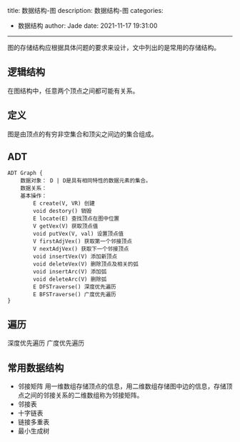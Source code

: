 title: 数据结构-图
description: 数据结构-图
categories:
  - 数据结构
author: Jade
date: 2021-11-17 19:31:00
---

图的存储结构应根据具体问题的要求来设计，文中列出的是常用的存储结构。

## 逻辑结构
在图结构中，任意两个顶点之间都可能有关系。

## 定义
图是由顶点的有穷非空集合和顶尖之间边的集合组成。

## ADT
```
ADT Graph {
    数据对象： D | D是具有相同特性的数据元素的集合。
    数据关系：
    基本操作：
        E create(V, VR) 创建
        void destory() 销毁
        E locate(E) 查找顶点在图中位置
        V getVex(V) 获取顶点值
        void putVex(V, val) 设置顶点值
        V firstAdjVex() 获取第一个邻接顶点
        V nextAdjVex() 获取下一个邻接顶点
        void insertVex(V) 添加新顶点
        void deleteVex(V) 删除顶点及相关的弧
        void insertArc(V) 添加弧
        void deleteArc(V) 删除弧
        E DFSTraverse() 深度优先遍历
        E BFSTraverse() 广度优先遍历
}
```

## 遍历
深度优先遍历
广度优先遍历

## 常用数据结构
- 邻接矩阵
用一维数组存储顶点的信息，用二维数组存储图中边的信息，存储顶点之间的邻接关系的二维数组称为邻接矩阵。
- 邻接表
- 十字链表
- 链接多重表
- 最小生成树
